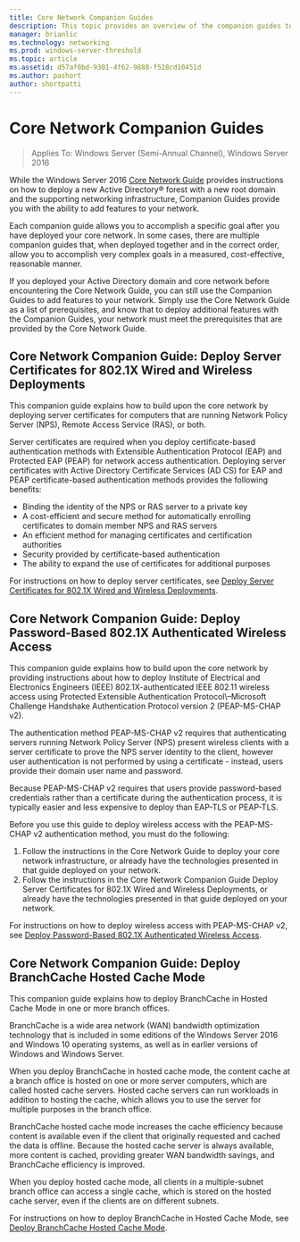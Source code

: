 ```yaml
---
title: Core Network Companion Guides
description: This topic provides an overview of the companion guides to the Windows Server 2016 Core Network Guide
manager: brianlic
ms.technology: networking
ms.prod: windows-server-threshold
ms.topic: article
ms.assetid: d57af0bd-9301-4f62-9888-f528cd10451d
ms.author: pashort
author: shortpatti
---
```


# Core Network Companion Guides

>Applies To: Windows Server (Semi-Annual Channel), Windows Server 2016

While the Windows Server 2016 [Core Network Guide](https://technet.microsoft.com/windows-server-docs/networking/core-network-guide/core-network-guide) provides instructions on how to deploy a new Active Directory&reg; forest with a new root domain and the supporting networking infrastructure, Companion Guides provide you with the ability to add features to your network.

Each companion guide allows you to accomplish a specific goal after you have deployed your core network. In some cases, there are multiple companion guides that, when deployed together and in the correct order, allow you to accomplish very complex goals in a measured, cost-effective, reasonable manner.

If you deployed your Active Directory domain and core network before encountering the Core Network Guide, you can still use the Companion Guides to add features to your network. Simply use the Core Network Guide as a list of prerequisites, and know that to deploy additional features with the Companion Guides, your network must meet the prerequisites that are provided by the Core Network Guide.

## Core Network Companion Guide: Deploy Server Certificates for 802.1X Wired and Wireless Deployments 

This companion guide explains how to build upon the core network by deploying server certificates for computers that are running Network Policy Server \(NPS\), Remote Access Service \(RAS\), or both.

Server certificates are required when you deploy certificate-based authentication methods with Extensible Authentication Protocol \(EAP\) and Protected EAP \(PEAP\) for network access authentication. Deploying server certificates with Active Directory Certificate Services \(AD CS\) for EAP and PEAP certificate-based authentication methods provides the following benefits:

- Binding the identity of the NPS or RAS server to a private key
- A cost-efficient and secure method for automatically enrolling certificates to domain member NPS and RAS servers
- An efficient method for managing certificates and certification authorities
- Security provided by certificate-based authentication
- The ability to expand the use of certificates for additional purposes
  
For instructions on how to deploy server certificates, see [Deploy Server Certificates for 802.1X Wired and Wireless Deployments](server-certs/Deploy-Server-Certificates-for-802.1X-Wired-and-Wireless-Deployments.md).  
## Core Network Companion Guide: Deploy Password-Based 802.1X Authenticated Wireless Access

This companion guide explains how to build upon the core network by providing instructions about how to deploy Institute of Electrical and Electronics Engineers \(IEEE\) 802.1X\-authenticated IEEE 802.11 wireless access using Protected Extensible Authentication Protocol\–Microsoft Challenge Handshake Authentication Protocol version 2 \(PEAP\-MS\-CHAP v2\).

The authentication method PEAP\-MS\-CHAP v2 requires that authenticating servers running Network Policy Server \(NPS\) present wireless clients with a server certificate to prove the NPS server identity to the client, however user authentication is not performed by using a certificate - instead, users provide their domain user name and password.

Because PEAP\-MS\-CHAP v2 requires that users provide password-based credentials rather than a certificate during the authentication process, it is typically easier and less expensive to deploy than EAP\-TLS or PEAP\-TLS.

Before you use this guide to deploy wireless access with the PEAP\-MS\-CHAP v2 authentication method, you must do the following:

1. Follow the instructions in the Core Network Guide to deploy your core network infrastructure, or already have the technologies presented in that guide deployed on your network.
2. Follow the instructions in the Core Network Companion Guide Deploy Server Certificates for 802.1X Wired and Wireless Deployments, or already have the technologies presented in that guide deployed on your network.

For instructions on how to deploy wireless access with PEAP\-MS\-CHAP v2, see [Deploy Password-Based 802.1X Authenticated Wireless Access](wireless/a-deploy-8021X-wireless-access.md).

## Core Network Companion Guide: Deploy BranchCache Hosted Cache Mode

This companion guide explains how to deploy BranchCache in Hosted Cache Mode in one or more branch offices.

BranchCache is a wide area network (WAN) bandwidth optimization technology that is included in some editions of the Windows Server 2016 and Windows 10 operating systems, as well as in earlier versions of Windows and Windows Server.

When you deploy BranchCache in hosted cache mode, the content cache at a branch office is hosted on one or more server computers, which are called hosted cache servers. Hosted cache servers can run workloads in addition to hosting the cache, which allows you to use the server for multiple purposes in the branch office.

BranchCache hosted cache mode increases the cache efficiency because content is available even if the client that originally requested and cached the data is offline. Because the hosted cache server is always available, more content is cached, providing greater WAN bandwidth savings, and BranchCache efficiency is improved.

When you deploy hosted cache mode, all clients in a multiple-subnet branch office can access a single cache, which is stored on the hosted cache server, even if the clients are on different subnets.

For instructions on how to deploy BranchCache in Hosted Cache Mode, see [Deploy BranchCache Hosted Cache Mode](bc-hcm/1-Deploy-Bc-Hcm.md).
